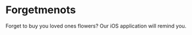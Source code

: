 Forgetmenots
============

Forget to buy you loved ones flowers? Our iOS application will remind you.
